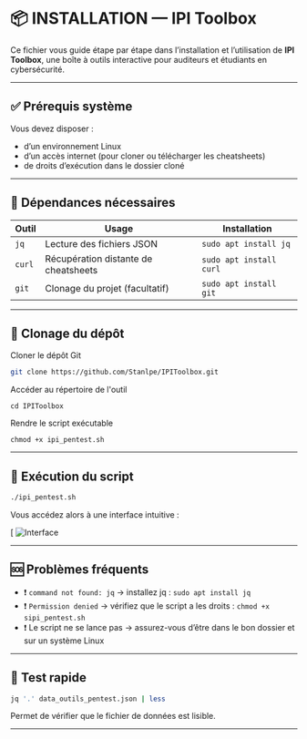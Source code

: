 
# 📦 INSTALLATION — IPI Toolbox

Ce fichier vous guide étape par étape dans l’installation et l’utilisation de **IPI Toolbox**, une boîte à outils interactive pour auditeurs et étudiants en cybersécurité.

---

## ✅ Prérequis système

Vous devez disposer :

- d’un environnement Linux
- d’un accès internet (pour cloner ou télécharger les cheatsheets)
- de droits d’exécution dans le dossier cloné

---

## 🧰 Dépendances nécessaires

| Outil       | Usage                                 | Installation                   |
|-------------|----------------------------------------|--------------------------------|
| `jq`        | Lecture des fichiers JSON              | `sudo apt install jq`          |
| `curl`      | Récupération distante de cheatsheets   | `sudo apt install curl`        |
| `git`       | Clonage du projet (facultatif)         | `sudo apt install git`         |

---

## 💾 Clonage du dépôt

Cloner le dépôt Git
```bash
git clone https://github.com/Stanlpe/IPIToolbox.git
```
Accéder au répertoire de l'outil
``` 
cd IPIToolbox
```
Rendre le script exécutable
```
chmod +x ipi_pentest.sh
```


---


## 🚀 Exécution du script

```bash
./ipi_pentest.sh
```

Vous accédez alors à une interface intuitive :

[
![Interface](https://i.ibb.co/nXXtb0K/image.png
)


---

## 🆘 Problèmes fréquents

- ❗ `command not found: jq` → installez jq : `sudo apt install jq`
- ❗ `Permission denied` → vérifiez que le script a les droits : `chmod +x sipi_pentest.sh`
- ❗ Le script ne se lance pas → assurez-vous d’être dans le bon dossier et sur un système Linux

---

## 🧪 Test rapide

```bash
jq '.' data_outils_pentest.json | less
```

Permet de vérifier que le fichier de données est lisible.

---
